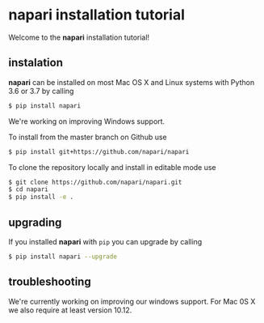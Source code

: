 # napari installation tutorial

Welcome to the **napari** installation tutorial!

## instalation
**napari** can be installed on most Mac OS X and Linux systems with Python 3.6 or 3.7 by calling

```sh
$ pip install napari
```

We're working on improving Windows support.

To install from the master branch on Github use

```sh
$ pip install git+https://github.com/napari/napari
```

To clone the repository locally and install in editable mode use

```sh
$ git clone https://github.com/napari/napari.git
$ cd napari
$ pip install -e .
```

## upgrading
If you installed **napari** with `pip` you can upgrade by calling
```sh
$ pip install napari --upgrade
```

## troubleshooting
We're currently working on improving our windows support. For Mac 0S X we also require at least version 10.12.
